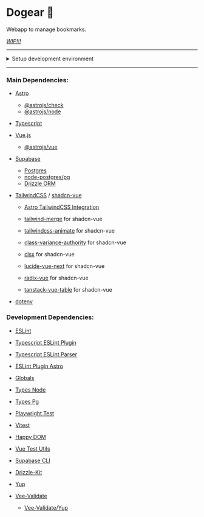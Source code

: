 # Dogear 🐶

Webapp to manage bookmarks.

[_WIP!!!_](https://www.dictionary.com/browse/wip)

---
<details>
<summary>Setup development environment</summary>

#### Prerequisites:
- [Git](https://git-scm.com/)
- [Node.js](https://nodejs.org/en) >= v20.0.0
- [Docker](https://www.docker.com/)
- [PnPm](https://pnpm.io/)

#### Local Database:

[How to use Supabase on a local development machine](https://supabase.com/docs/guides/cli/local-development)

#### Run Development:

###### Start database:

```bash
cd supabase
npx supabase start
```

###### Start project:

```bash
pnpm run dev
```
</details>

---
### Main Dependencies:

- [Astro](https://astro.build/)

  - [@astrojs/check](https://github.com/withastro/language-tools#readme)
  - [@astrojs/node](https://docs.astro.build/en/guides/integrations-guide/node/)

- [Typescript](https://www.typescriptlang.org/)

- [Vue.js](https://vuejs.org/)
  - [@astrojs/vue](https://docs.astro.build/en/guides/integrations-guide/vue/)

- [Supabase](https://github.com/supabase/supabase-js)
  - [Postgres](https://github.com/porsager/postgres)
  - [node-postgres/pg](https://github.com/brianc/node-postgres)
  - [Drizzle ORM](https://orm.drizzle.team/)

- [TailwindCSS](https://tailwindcss.com) / [shadcn-vue](https://www.shadcn-vue.com/)

  - [Astro TailwindCSS Integration](https://docs.astro.build/en/guides/integrations-guide/tailwind/)

  - [tailwind-merge](https://github.com/dcastil/tailwind-merge) for shadcn-vue
  - [tailwindcss-animate](https://github.com/jamiebuilds/tailwindcss-animate) for shadcn-vue
  - [class-variance-authority](https://github.com/joe-bell/cva#readme) for shadcn-vue
  - [clsx](https://github.com/lukeed/clsx#readme) for shadcn-vue
  - [lucide-vue-next](https://lucide.dev/) for shadcn-vue
  - [radix-vue](https://github.com/radix-vue/radix-vue) for shadcn-vue
  - [tanstack-vue-table](https://tanstack.com/table/latest) for shadcn-vue

- [dotenv](https://github.com/motdotla/dotenv#readme)

### Development Dependencies:

- [ESLint](https://eslint.org)

- [Typescript ESLint Plugin](https://github.com/typescript-eslint/typescript-eslint#readme)

- [Typescript ESLint Parser](https://github.com/typescript-eslint/typescript-eslint#readme)

- [ESLint Plugin Astro](https://ota-meshi.github.io/eslint-plugin-astro/)

- [Globals](https://github.com/sindresorhus/globals#readme)

- [Types Node](https://github.com/DefinitelyTyped/DefinitelyTyped/tree/master/types/node)

- [Types Pg](https://github.com/DefinitelyTyped/DefinitelyTyped/tree/master/types/pg)

- [Playwright Test](https://playwright.dev)

- [Vitest](https://github.com/vitest-dev/vitest#readme)

- [Happy DOM](https://github.com/capricorn86/happy-dom)

- [Vue Test Utils](https://github.com/vuejs/test-utils)

- [Supabase CLI](https://supabase.com/docs/reference/cli/start)

- [Drizzle-Kit](https://github.com/drizzle-team/drizzle-kit-mirror#readme)

- [Yup](https://github.com/jquense/yup)

- [Vee-Validate](https://github.com/logaretm/vee-validate/)
  - [Vee-Validate/Yup](https://vee-validate.logaretm.com/v4/guide/composition-api/typed-schema/)
